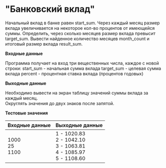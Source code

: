 # "Банковский вклад"

Начальный вклад в банке равен start_sum. Через каждый месяц размер вклада увеличивается на некоторое кол-во процентов от 
имеющейся суммы. Определить, через сколько месяцев размер вклада превысит target_sum. Вывести найденное количество 
месяцев month_count и итоговый размер вклада result_sum.

**Входные данные**

Программа получает на вход три вещественных числа, каждое с новой строки:
start_sum - начальная сумма вклада
target_sum - целевая сумма вклада
percent - процентная ставка вклада (процентов годовых)

**Выходные данные**

Необходимо вывести на экран таблицу значений суммы вклада за каждый месяц.\
Округлять значения до двух знаков после запятой.

**Тестовые значения**
<table class="docutils align-default">
    <thead>
        <tr class="row-odd">
            <th class="head">Входные данные</th>
            <th class="head">Выходные данные</th>
        </tr>
    </thead>
    <tbody>
        <tr class="row-even"><td>1000<br>25<br>1100</td><td>1 - 1020.83<br>2 - 1042.10<br>3 - 1063.81<br>4 - 1085.97<br>5 - 1108.60</td></tr>
    </tbody>
</table>